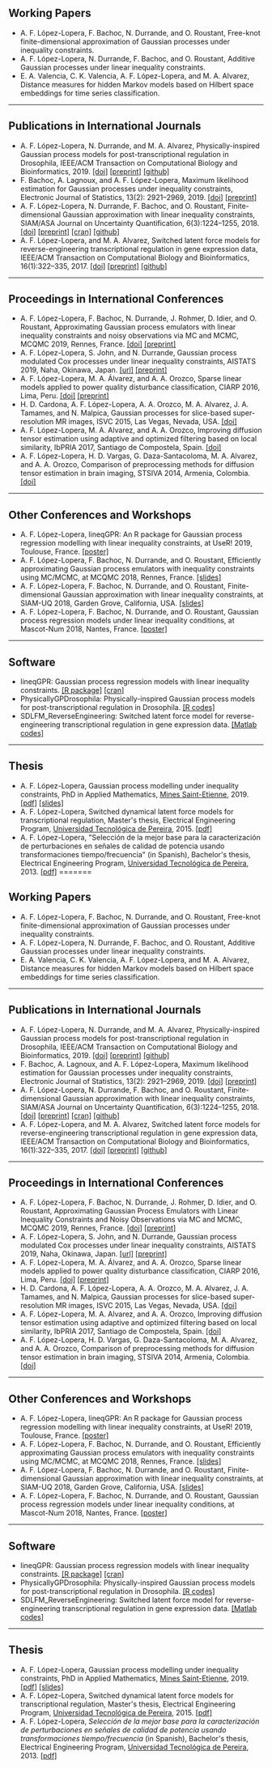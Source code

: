 ## Working Papers
- A. F. López-Lopera, F. Bachoc, N. Durrande, and O. Roustant, Free-knot finite-dimensional approximation of Gaussian processes under inequality constraints. 
- A. F. López-Lopera, N. Durrande, F. Bachoc, and O. Roustant, Additive Gaussian processes under linear inequality constraints.
- E. A. Valencia, C. K. Valencia, A. F. López-Lopera, and M. A. Alvarez, Distance measures for hidden Markov models based on Hilbert space embeddings for time series classification.

---

## Publications in International Journals
- A. F. López-Lopera, N. Durrande, and M. A. Alvarez, Physically-inspired Gaussian process models for post-transcriptional regulation in Drosophila, IEEE/ACM Transaction on Computational Biology and Bioinformatics, 2019. [[doi]](https://doi.org/10.1109/TCBB.2019.2918774) [[preprint]](https://arxiv.org/abs/1808.10026) [[github]](https://github.com/anfelopera/PhysicallyGPDrosophila)
- F. Bachoc, A. Lagnoux, and A. F. López-Lopera, Maximum likelihood estimation for Gaussian processes under inequality constraints, Electronic Journal of Statistics, 13(2): 2921–2969, 2019. [[doi]](https://doi.org/10.1214/19-EJS1587) [[preprint]](https://arxiv.org/abs/1804.03378)
- A. F. López-Lopera, N. Durrande, F. Bachoc, and O. Roustant, Finite-dimensional Gaussian approximation with linear inequality constraints, SIAM/ASA Journal on Uncertainty Quantification, 6(3):1224–1255, 2018. [[doi]](https://doi.org/10.1137/17M1153157) [[preprint]](https://arxiv.org/abs/1710.07453) [[cran]](https://cran.r-project.org/web/packages/lineqGPR/index.html) [[github]](https://github.com/anfelopera/lineqGPR)
- A. F. López-Lopera, and M. A. Alvarez, Switched latent force models for reverse-engineering transcriptional regulation in gene expression data, IEEE/ACM Transaction on Computational Biology and Bioinformatics, 16(1):322–335, 2017. [[doi]](https://doi.org/10.1109/TCBB.2017.2764908) [[preprint]](https://arxiv.org/abs/1511.07334) [[github]](https://github.com/anfelopera/SDLFM_ReverseEngineering)

---

## Proceedings in International Conferences
- A. F. López-Lopera, F. Bachoc, N. Durrande, J. Rohmer, D. Idier, and O. Roustant, Approximating Gaussian process emulators with linear inequality constraints and noisy observations via MC and MCMC, MCQMC 2019, Rennes, France. [[doi]](https://doi.org/10.1007/978-3-030-43465-6_18) [[preprint]](https://arxiv.org/abs/1901.04827)
- A. F. López-Lopera, S. John, and N. Durrande, Gaussian process modulated Cox processes under linear inequality constraints, AISTATS 2019, Naha, Okinawa, Japan. [[url]](http://proceedings.mlr.press/v89/lopez-lopera19a.html) [[preprint]](http://arxiv.org/abs/1902.10974)
- A. F. López-Lopera, M. A. Álvarez, and A. A. Orozco, Sparse linear models applied to power quality disturbance classification, CIARP 2016, Lima, Peru. [[doi]](https://link.springer.com/chapter/10.1007/978-3-319-52277-7_63) [[preprint]](http://arxiv.org/abs/1511.07281)
- H. D. Cardona, A. F. López-Lopera, A. A. Orozco, M. A. Alvarez, J. A. Tamames, and N. Malpica, Gaussian processes for slice-based super-resolution MR images, ISVC 2015, Las Vegas, Nevada, USA. [[doi]](http://dx.doi.org/10.1007/978-3-319-27863-6_65)
- A. F. López-Lopera, M. A. Alvarez, and A. A. Orozco, Improving diffusion tensor estimation using adaptive and optimized filtering based on local similarity, IbPRIA 2017, Santiago de Compostela, Spain. [[doi]](http://dx.doi.org/10.1007/978-3-319-19390-8_69)
- A. F. López-Lopera, H. D. Vargas, G. Daza-Santacoloma, M. A. Alvarez, and A. A. Orozco, Comparison of preprocessing methods for diffusion tensor estimation in brain imaging, STSIVA 2014, Armenia, Colombia. [[doi]](http://ieeexplore.ieee.org/xpl/articleDetails.jsp?arnumber=7010183)

---

## Other Conferences and Workshops
- A. F. López-Lopera, lineqGPR: An R package for Gaussian process regression modelling with linear inequality constraints, at UseR! 2019, Toulouse, France. [[poster]](https://github.com/anfelopera/anfelopera.github.io/raw/master/publications/conferences/UseR2019poster.pdf)
- A. F. López-Lopera, F. Bachoc, N. Durrande, and O. Roustant, Efficiently approximating Gaussian process emulators with inequality constraints using MC/MCMC, at MCQMC 2018, Rennes, France. [[slides]](https://github.com/anfelopera/anfelopera.github.io/raw/master/publications/conferences/MCQMC2018slides.pdf)
- A. F. López-Lopera, F. Bachoc, N. Durrande, and O. Roustant, Finite-dimensional Gaussian approximation with linear inequality constraints, at SIAM-UQ 2018, Garden Grove, California, USA. [[slides]](https://github.com/anfelopera/anfelopera.github.io/raw/master/publications/conferences/SIAMUQ2018slides.pdf)
- A. F. López-Lopera, F. Bachoc, N. Durrande, and O. Roustant, Gaussian process regression models under linear inequality conditions, at Mascot-Num 2018, Nantes, France. [[poster]](https://github.com/anfelopera/anfelopera.github.io/raw/master/publications/conferences/MascotNum2018poster.pdf)

---

## Software
- lineqGPR: Gaussian process regression models with linear inequality constraints. [[R package]](https://github.com/anfelopera/lineqGPR) [[cran]](https://cran.r-project.org/web/packages/lineqGPR/index.html) 
- PhysicallyGPDrosophila: Physically-inspired Gaussian process models for post-transcriptional regulation in Drosophila. [[R codes]](https://github.com/anfelopera/PhysicallyGPDrosophila)
- SDLFM\_ReverseEngineering: Switched latent force model for reverse-engineering transcriptional regulation in gene expression data. [[Matlab codes]](https://github.com/anfelopera/SDLFM_ReverseEngineering)

---

## Thesis
- A. F. López-Lopera, Gaussian process modelling under inequality constraints, PhD in Applied Mathematics, [Mines Saint-Etienne](https://www.mines-stetienne.fr/), 2019. [[pdf]](https://github.com/anfelopera/anfelopera.github.io/raw/master/publications/thesis/LopezLopera2019_PhDThesis.pdf) [[slides]](https://github.com/anfelopera/anfelopera.github.io/raw/master/publications/thesis/LopezLopera2019_PhDSlides.pdf)
- A. F. López-Lopera, Switched dynamical latent force models for transcriptional regulation, Master's thesis, Electrical Engineering Program, [Universidad Tecnológica de Pereira](https://www.utp.edu.co/), 2015. [[pdf]](https://github.com/anfelopera/anfelopera.github.io/raw/master/publications/thesis/LopezLopera2015_MScThesis.pdf)
- A. F. López-Lopera, "Selección de la mejor base para la caracterización de perturbaciones en señales de calidad de potencia usando transformaciones tiempo/frecuencia" (in Spanish), Bachelor's thesis, Electrical Engineering Program, [Universidad Tecnológica de Pereira](https://www.utp.edu.co/), 2013. [[pdf]](https://github.com/anfelopera/anfelopera.github.io/raw/master/publications/thesis/LopezLopera2013_BScThesis.pdf)
=======
## Working Papers
- A. F. López-Lopera, F. Bachoc, N. Durrande, and O. Roustant, Free-knot finite-dimensional approximation of Gaussian processes under inequality constraints. 
- A. F. López-Lopera, N. Durrande, F. Bachoc, and O. Roustant, Additive Gaussian processes under linear inequality constraints.
- E. A. Valencia, C. K. Valencia, A. F. López-Lopera, and M. A. Alvarez, Distance measures for hidden Markov models based on Hilbert space embeddings for time series classification.

---

## Publications in International Journals
- A. F. López-Lopera, N. Durrande, and M. A. Alvarez, Physically-inspired Gaussian process models for post-transcriptional regulation in Drosophila, IEEE/ACM Transaction on Computational Biology and Bioinformatics, 2019. [[doi]](https://doi.org/10.1109/TCBB.2019.2918774) [[preprint]](https://arxiv.org/abs/1808.10026) [[github]](https://github.com/anfelopera/PhysicallyGPDrosophila)
- F. Bachoc, A. Lagnoux, and A. F. López-Lopera, Maximum likelihood estimation for Gaussian processes under inequality constraints, Electronic Journal of Statistics, 13(2): 2921–2969, 2019. [[doi]](https://doi.org/10.1214/19-EJS1587) [[preprint]](https://arxiv.org/abs/1804.03378)
- A. F. López-Lopera, N. Durrande, F. Bachoc, and O. Roustant, Finite-dimensional Gaussian approximation with linear inequality constraints, SIAM/ASA Journal on Uncertainty Quantification, 6(3):1224–1255, 2018. [[doi]](https://doi.org/10.1137/17M1153157) [[preprint]](https://arxiv.org/abs/1710.07453) [[cran]](https://cran.r-project.org/web/packages/lineqGPR/index.html) [[github]](https://github.com/anfelopera/lineqGPR)
- A. F. López-Lopera, and M. A. Alvarez, Switched latent force models for reverse-engineering transcriptional regulation in gene expression data, IEEE/ACM Transaction on Computational Biology and Bioinformatics, 16(1):322–335, 2017. [[doi]](https://doi.org/10.1109/TCBB.2017.2764908) [[preprint]](https://arxiv.org/abs/1511.07334) [[github]](https://github.com/anfelopera/SDLFM_ReverseEngineering)

---

## Proceedings in International Conferences
- A. F. López-Lopera, F. Bachoc, N. Durrande, J. Rohmer, D. Idier, and O. Roustant, Approximating Gaussian Process Emulators with Linear Inequality Constraints and Noisy Observations via MC and MCMC, MCQMC 2019, Rennes, France. [[doi]](http://dx.doi.org/10.1007/978-3-030-43465-6_18) [[preprint]](https://arxiv.org/abs/1901.04827)
- A. F. López-Lopera, S. John, and N. Durrande, Gaussian process modulated Cox processes under linear inequality constraints, AISTATS 2019, Naha, Okinawa, Japan. [[url]](http://proceedings.mlr.press/v89/lopez-lopera19a.html) [[preprint]](http://arxiv.org/abs/1902.10974)
- A. F. López-Lopera, M. A. Álvarez, and A. A. Orozco, Sparse linear models applied to power quality disturbance classification, CIARP 2016, Lima, Peru. [[doi]](https://link.springer.com/chapter/10.1007/978-3-319-52277-7_63) [[preprint]](http://arxiv.org/abs/1511.07281)
- H. D. Cardona, A. F. López-Lopera, A. A. Orozco, M. A. Alvarez, J. A. Tamames, and N. Malpica, Gaussian processes for slice-based super-resolution MR images, ISVC 2015, Las Vegas, Nevada, USA. [[doi]](http://dx.doi.org/10.1007/978-3-319-27863-6_65)
- A. F. López-Lopera, M. A. Alvarez, and A. A. Orozco, Improving diffusion tensor estimation using adaptive and optimized filtering based on local similarity, IbPRIA 2017, Santiago de Compostela, Spain. [[doi]](http://dx.doi.org/10.1007/978-3-319-19390-8_69)
- A. F. López-Lopera, H. D. Vargas, G. Daza-Santacoloma, M. A. Alvarez, and A. A. Orozco, Comparison of preprocessing methods for diffusion tensor estimation in brain imaging, STSIVA 2014, Armenia, Colombia. [[doi]](http://ieeexplore.ieee.org/xpl/articleDetails.jsp?arnumber=7010183)

---

## Other Conferences and Workshops
- A. F. López-Lopera, lineqGPR: An R package for Gaussian process regression modelling with linear inequality constraints, at UseR! 2019, Toulouse, France. [[poster]](https://github.com/anfelopera/anfelopera.github.io/raw/master/publications/conferences/UseR2019poster.pdf)
- A. F. López-Lopera, F. Bachoc, N. Durrande, and O. Roustant, Efficiently approximating Gaussian process emulators with inequality constraints using MC/MCMC, at MCQMC 2018, Rennes, France. [[slides]](https://github.com/anfelopera/anfelopera.github.io/raw/master/publications/conferences/MCQMC2018slides.pdf)
- A. F. López-Lopera, F. Bachoc, N. Durrande, and O. Roustant, Finite-dimensional Gaussian approximation with linear inequality constraints, at SIAM-UQ 2018, Garden Grove, California, USA. [[slides]](https://github.com/anfelopera/anfelopera.github.io/raw/master/publications/conferences/SIAMUQ2018slides.pdf)
- A. F. López-Lopera, F. Bachoc, N. Durrande, and O. Roustant, Gaussian process regression models under linear inequality conditions, at Mascot-Num 2018, Nantes, France. [[poster]](https://github.com/anfelopera/anfelopera.github.io/raw/master/publications/conferences/MascotNum2018poster.pdf)

---

## Software
- lineqGPR: Gaussian process regression models with linear inequality constraints. [[R package]](https://github.com/anfelopera/lineqGPR) [[cran]](https://cran.r-project.org/web/packages/lineqGPR/index.html) 
- PhysicallyGPDrosophila: Physically-inspired Gaussian process models for post-transcriptional regulation in Drosophila. [[R codes]](https://github.com/anfelopera/PhysicallyGPDrosophila)
- SDLFM\_ReverseEngineering: Switched latent force model for reverse-engineering transcriptional regulation in gene expression data. [[Matlab codes]](https://github.com/anfelopera/SDLFM_ReverseEngineering)

---

## Thesis
- A. F. López-Lopera, Gaussian process modelling under inequality constraints, PhD in Applied Mathematics, [Mines Saint-Etienne](https://www.mines-stetienne.fr/), 2019. [[pdf]](https://github.com/anfelopera/anfelopera.github.io/raw/master/publications/thesis/LopezLopera2019_PhDThesis.pdf) [[slides]](https://github.com/anfelopera/anfelopera.github.io/raw/master/publications/thesis/LopezLopera2019_PhDSlides.pdf)
- A. F. López-Lopera, Switched dynamical latent force models for transcriptional regulation, Master's thesis, Electrical Engineering Program, [Universidad Tecnológica de Pereira](https://www.utp.edu.co/), 2015. [[pdf]](https://github.com/anfelopera/anfelopera.github.io/raw/master/publications/thesis/LopezLopera2015_MScThesis.pdf)
- A. F. López-Lopera, *Selección de la mejor base para la caracterización de perturbaciones en señales de calidad de potencia usando transformaciones tiempo/frecuencia* (in Spanish), Bachelor's thesis, Electrical Engineering Program, [Universidad Tecnológica de Pereira](https://www.utp.edu.co/), 2013. [[pdf]](https://github.com/anfelopera/anfelopera.github.io/raw/master/publications/thesis/LopezLopera2013_BScThesis.pdf)

